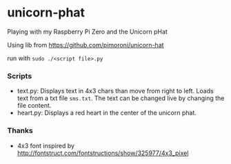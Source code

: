 # unicorn-phat
Playing with my Raspberry Pi Zero and the Unicorn pHat

Using lib from https://github.com/pimoroni/unicorn-hat

run with `sudo ./<script file>.py`

### Scripts

- text.py: Displays text in 4x3 chars than move from right to left. Loads text from a txt file `sms.txt`. The text can be changed live by changing the file content.
- heart.py: Displays a red heart in the center of the unicorn phat.

### Thanks

- 4x3 font inspired by http://fontstruct.com/fontstructions/show/325977/4x3_pixel

